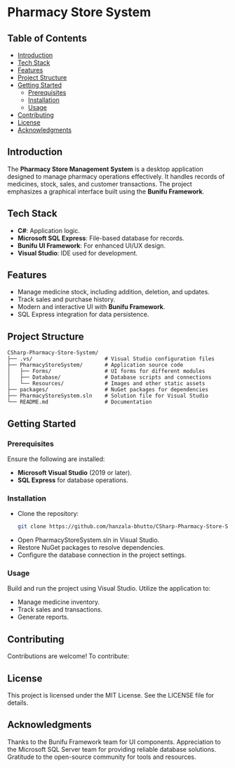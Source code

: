 # Pharmacy Store System

## Table of Contents
- [Introduction](#introduction)
- [Tech Stack](#tech-stack)
- [Features](#features)
- [Project Structure](#project-structure)
- [Getting Started](#getting-started)
  - [Prerequisites](#prerequisites)
  - [Installation](#installation)
  - [Usage](#usage)
- [Contributing](#contributing)
- [License](#license)
- [Acknowledgments](#acknowledgments)

## Introduction

The **Pharmacy Store Management System** is a desktop application designed to manage pharmacy operations effectively. It handles records of medicines, stock, sales, and customer transactions. The project emphasizes a graphical interface built using the **Bunifu Framework**.

## Tech Stack

- **C#**: Application logic.
- **Microsoft SQL Express**: File-based database for records.
- **Bunifu UI Framework**: For enhanced UI/UX design.
- **Visual Studio**: IDE used for development.

## Features

- Manage medicine stock, including addition, deletion, and updates.
- Track sales and purchase history.
- Modern and interactive UI with **Bunifu Framework**.
- SQL Express integration for data persistence.

## Project Structure

```
CSharp-Pharmacy-Store-System/
├── .vs/                       # Visual Studio configuration files
├── PharmacyStoreSystem/       # Application source code
│   ├── Forms/                 # UI forms for different modules
│   ├── Database/              # Database scripts and connections
│   └── Resources/             # Images and other static assets
├── packages/                  # NuGet packages for dependencies
├── PharmacyStoreSystem.sln    # Solution file for Visual Studio
└── README.md                  # Documentation
```

## Getting Started

### Prerequisites

Ensure the following are installed:
- **Microsoft Visual Studio** (2019 or later).
- **SQL Express** for database operations.

### Installation

- Clone the repository:
   ```bash
   git clone https://github.com/hanzala-bhutto/CSharp-Pharmacy-Store-System.git

- Open PharmacyStoreSystem.sln in Visual Studio.
- Restore NuGet packages to resolve dependencies.
- Configure the database connection in the project settings.

### Usage
Build and run the project using Visual Studio. Utilize the application to:
- Manage medicine inventory.
- Track sales and transactions.
- Generate reports.

## Contributing
Contributions are welcome! To contribute:

## License
This project is licensed under the MIT License. See the LICENSE file for details.

## Acknowledgments
Thanks to the Bunifu Framework team for UI components.
Appreciation to the Microsoft SQL Server team for providing reliable database solutions.
Gratitude to the open-source community for tools and resources.
